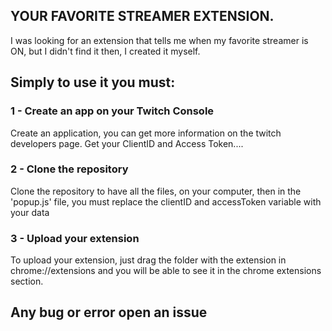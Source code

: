 ## YOUR FAVORITE STREAMER EXTENSION.

I was looking for an extension that tells me when my favorite streamer is ON, but I didn't find it then, 
I created it myself. 

## Simply to use it you must:
### 1 -  Create an app on your Twitch Console

Create an application, you can get more information on the twitch developers page.
Get your ClientID and Access Token....

### 2 - Clone the repository 

Clone the repository to have all the files, on your computer, then in the 'popup.js' file, 
you must replace the clientID and accessToken variable with your data

### 3 - Upload your extension

To upload your extension, just drag the folder with the extension in chrome://extensions and you will be able to see it in the chrome extensions section.


## Any bug or error open an issue
